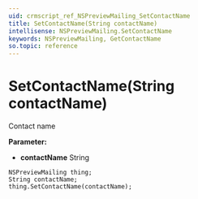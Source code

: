 ```yaml
---
uid: crmscript_ref_NSPreviewMailing_SetContactName
title: SetContactName(String contactName)
intellisense: NSPreviewMailing.SetContactName
keywords: NSPreviewMailing, GetContactName
so.topic: reference
---
```


# SetContactName(String contactName)

Contact name

**Parameter:** 
* **contactName** String

```crmscript
NSPreviewMailing thing;
String contactName;
thing.SetContactName(contactName);
```

